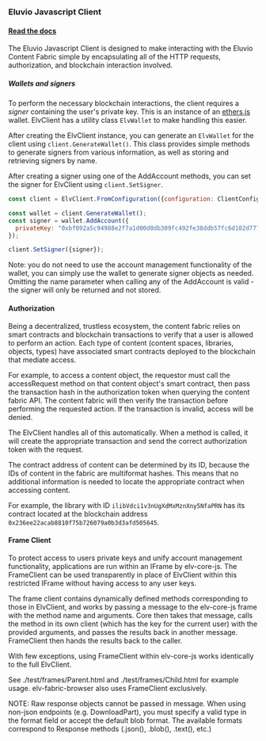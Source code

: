 ### Eluvio Javascript Client

#### [Read the docs](https://eluv-io.github.io/elv-client-js/ElvClient.html)

The Eluvio Javascript Client is designed to make interacting with the Eluvio Content Fabric simple by encapsulating all of the HTTP requests, authorization, and blockchain interaction involved.

##### Wallets and signers

To perform the necessary blockchain interactions, the client requires a *signer* containing the user's private key. This is an instance of an [ethers.js](https://github.com/ethers-io/ethers.js/) wallet. ElvClient has a utility class ```ElvWallet``` to make handling this easier.

After creating the ElvClient instance, you can generate an ```ElvWallet``` for the client using ```client.GenerateWallet()```. This class provides simple methods to generate signers from various information, as well as storing and retrieving signers by name. 

After creating a signer using one of the AddAccount methods, you can set the signer for ElvClient using ``client.SetSigner``.

```javascript
const client = ElvClient.FromConfiguration({configuration: ClientConfiguration});

const wallet = client.GenerateWallet();
const signer = wallet.AddAccount({
  privateKey: "0xbf092a5c94988e2f7a1d00d0db309fc492fe38ddb57fc6d102d777373389c5e6"
});

client.SetSigner({signer});
```

Note: you do not need to use the account management functionality of the wallet, you can simply use the wallet to generate signer objects as needed. Omitting the name parameter when calling any of the AddAccount is valid - the signer will only be returned and not stored.



#### Authorization

Being a decentralized, trustless ecosystem, the content fabric relies on smart contracts and blockchain transactions to verify that a user is allowed to perform an action. Each type of content (content spaces, libraries, objects, types) have associated smart contracts deployed to the blockchain that mediate access.

For example, to access a content object, the requestor must call the accessRequest method on that content object's smart contract, then pass the transaction hash in the authorization token when querying the content fabric API. The content fabric will then verify the transaction before performing the requested action. If the transaction is invalid, access will be denied.

The ElvClient handles all of this automatically. When a method is called, it will create the appropriate transaction and send the correct authorization token with the request.

The contract address of content can be determined by its ID, because the IDs of content in the fabric are multiformat hashes. This means that no additional information is needed to locate the appropriate contract when accessing content.

For example, the library with ID ```ilibVdci1v3nUgXdMxMznXny5NfaPRN``` has its contract located at the blockchain address ```0x236ee22acab8810f75b726079a0b3d3afd505645```. 

#### Frame Client

To protect access to users private keys and unify account management functionality, applications are run within an IFrame by elv-core-js. The FrameClient can be used transparently in place of ElvClient within this restricted IFrame without having access to any user keys.

The frame client contains dynamically defined methods corresponding to those in ElvClient, and works by passing a message to the elv-core-js frame with the method name and arguments. Core then takes that message, calls the method in its own client (which has the key for the current user) with the provided arguments, and passes the results back in another message. FrameClient then hands the results back to the caller.

With few exceptions, using FrameClient within elv-core-js works identically to the full ElvClient.

See ./test/frames/Parent.html and ./test/frames/Child.html for example usage. elv-fabric-browser also uses FrameClient exclusively.

NOTE: Raw response objects cannot be passed in message. When using non-json endpoints (e.g. DownloadPart), you must specify a valid type in the format field or accept the default blob format. The available formats correspond to Response methods (.json(), .blob(), .text(), etc.)

